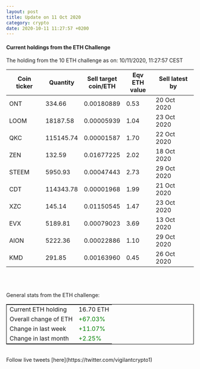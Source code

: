 ```yaml
---
layout: post
title: Update on 11 Oct 2020
category: crypto
date: 2020-10-11 11:27:57 +0200
---
```

<!-- Global site tag (gtag.js) - Google Analytics -->
<script async src="https://www.googletagmanager.com/gtag/js?id=UA-103831149-5"></script>
<script>
  window.dataLayer = window.dataLayer || [];
  function gtag(){dataLayer.push(arguments);}
  gtag('js', new Date());

  gtag('config', 'UA-103831149-5');
</script>


#### Current holdings from the ETH Challenge

The holding from the 10 ETH challenge as on: 10/11/2020, 11:27:57 CEST

|Coin ticker|Quantity|Sell target<br>coin/ETH|Eqv ETH<br>value|Sell latest by|
|-----------|--------|-----------|-----------|--------------|
ONT|334.66|  0.00180889|0.53|20 Oct 2020|
LOOM|18187.58|  0.00005939|1.04|23 Oct 2020|
QKC|115145.74|  0.00001587|1.70|22 Oct 2020|
ZEN|132.59|  0.01677225|2.02|18 Oct 2020|
STEEM|5950.93|  0.00047443|2.73|29 Oct 2020|
CDT|114343.78|  0.00001968|1.99|21 Oct 2020|
XZC|145.14|  0.01150545|1.47|23 Oct 2020|
EVX|5189.81|  0.00079023|3.69|13 Oct 2020|
AION|5222.36|  0.00022886|1.10|29 Oct 2020|
KMD|291.85|  0.00163960|0.45|26 Oct 2020|

<br>
<br>
<br>
General stats from the ETH challenge:

<table style="border:1px solid black;margin-left:auto;margin-right:auto;">
	<tbody>
	<tr>
		<td>Current ETH holding</td>
		<td>     16.70 ETH</td>
	</tr>
	<tr>
		<td>Overall change of ETH</td>
		<td><font color="green">+67.03%</font></td>
	</tr>
	<tr>
		<td>Change in last week</td>
		<td><font color="green">+11.07%</font></td>
	</tr>
	<tr>
		<td>Change in last month</td>
		<td><font color="green">+2.25%</font></td>
	</tr>
	</tbody>
</table>

<br>
Follow live tweets [here](https://twitter.com/vigilantcrypto1)
<br>
<br>